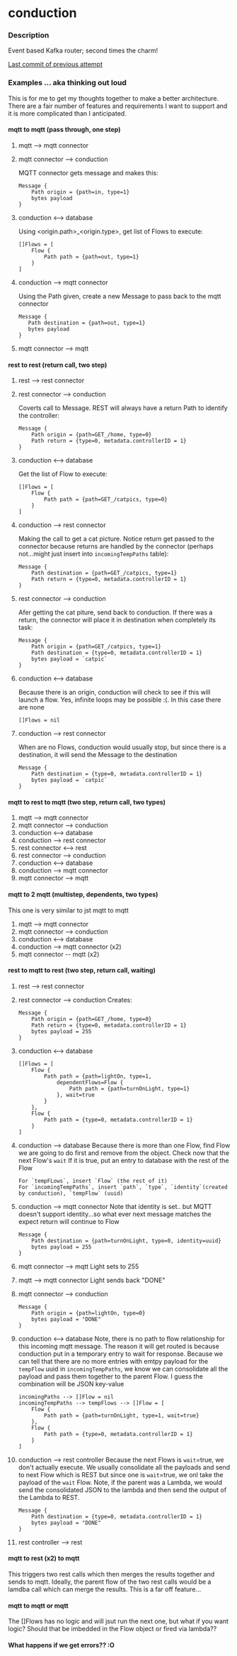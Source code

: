 # conduction

### Description
Event based Kafka router; second times the charm!

[Last commit of previous attempt](https://github.com/edfungus/conduction/tree/892cf01f4c0c2b669f69b1d6aa1077ce7e7bf66f)

### Examples ... aka thinking out loud
This is for me to get my thoughts together to make a better architecture. There are a fair number of features and requirements I want to support and it is more complicated than I anticipated.

#### mqtt to mqtt (pass through, one step)
1. mqtt --> mqtt connector

2. mqtt connector --> conduction

    MQTT connector gets message and makes this:
    ```
    Message {
        Path origin = {path=in, type=1}
        bytes payload
    }
    ```
3. conduction <--> database

    Using <origin.path>_<origin.type>, get list of Flows to execute:
    ```
    []Flows = [
        Flow {
            Path path = {path=out, type=1}
        }
    ]
    ```
4. conduction --> mqtt connector

    Using the Path given, create a new Message to pass back to the mqtt connector
     ```
    Message {
        Path destination = {path=out, type=1}
        bytes payload
    }
    ```
5. mqtt connector --> mqtt

#### rest to rest (return call, two step)
1. rest --> rest connector

2. rest connector --> conduction

    Coverts call to Message. REST will always have a return Path to identify the controller:
    ```
    Message {
        Path origin = {path=GET_/home, type=0}
        Path return = {type=0, metadata.controllerID = 1}
    }
    ```
3. conduction <--> database

    Get the list of Flow to execute:
    ```
    []Flows = [
        Flow {
            Path path = {path=GET_/catpics, type=0}
        }
    ]
    ```

3. conduction --> rest connector

    Making the call to get a cat picture. Notice return get passed to the connector because returns are handled by the connector (perhaps not...might just insert into `incomingTempPaths` table):
    ```
    Message {
        Path destination = {path=GET_/catpics, type=1}
        Path return = {type=0, metadata.controllerID = 1}
    }
    ```
4. rest connector --> conduction

    Afer getting the cat piture, send back to conduction. If there was a return, the connector will place it in destination when completely its task:
    ```
    Message {
        Path origin = {path=GET_/catpics, type=1}
        Path destination = {type=0, metadata.controllerID = 1}
        bytes payload = `catpic`
    }
    ```

5. conduction <--> database

    Because there is an origin, conduction will check to see if this will launch a flow. Yes, infinite loops may be possible :(. In this case there are none
    ```
    []Flows = nil
    ```

6. conduction --> rest connector

    When are no Flows, conduction would usually stop, but since there is a destination, it will send the Message to the destination
    ```
    Message {
        Path destination = {type=0, metadata.controllerID = 1}
        bytes payload = `catpic`
    }

#### mqtt to rest to mqtt (two step, return call, two types)
1. mqtt --> mqtt connector
2. mqtt connector --> conduction
3. conduction <--> database
4. conduction --> rest connector
5. rest connector <--> rest
6. rest connector --> conduction 
7. conduction <--> database
8. conduction --> mqtt connector
9. mqtt connector --> mqtt

#### mqtt to 2 mqtt (multistep, dependents, two types)
This one is very similar to jst mqtt to mqtt
1. mqtt --> mqtt connector
2. mqtt connector --> conduction 
3. conduction <--> database
4. conduction --> mqtt connector (x2) 
5. mqtt connector -- mqtt (x2)

#### rest to mqtt to rest (two step, return call, waiting)
1. rest --> rest connector

2. rest connector --> conduction 
    Creates:
    ```
    Message {
        Path origin = {path=GET_/home, type=0}
        Path return = {type=0, metadata.controllerID = 1}
        bytes payload = 255        
    }
    ```
3. conduction <--> database
    ```
    []Flows = [
        Flow {
            Path path = {path=lightOn, type=1, 
                dependentFlows=Flow {
                    Path path = {path=turnOnLight, type=1}
                }, wait=true
            }
        },
        Flow {
            Path path = {type=0, metadata.controllerID = 1}
        }    
    ]
    ```
4. conduction --> database
    Because there is more than one Flow, find Flow we are going to do first and remove from the object. Check now that the next Flow's `wait` If it is true, put an entry to database with the rest of the Flow
    ```
    For `tempFLows`, insert `Flow` (the rest of it)
    For `incomingTempPaths`, insert `path`, `type`, `identity`(created by conduction), `tempFlow` (uuid)
    ```
5. conduction --> mqtt connector
    Note that identity is set.. but MQTT doesn't support identity...so what ever next message matches the expect return will continue to Flow
    ```
    Message {
        Path destination = {path=turnOnLight, type=0, identity=uuid}
        bytes payload = 255                
    }
    ```
6. mqtt connector --> mqtt
    Light sets to 255
7. mqtt --> mqtt connector
    Light sends back "DONE"
8. mqtt connector --> conduction 
    ```
    Message {
        Path origin = {path=lightOn, type=0}
        bytes payload = "DONE"                
    }
    ```
9. conduction <--> database
    Note, there is no path to flow relationship for this incoming mqtt message. The reason it will get routed is because conduction put in a temporary entry to wait for response. Because we can tell that there are no more entries with emtpy payload for the `tempFlow` uuid in `incomingTempPaths`, we know we can consolidate all the payload and pass them together to the parent Flow. I guess the combination will be JSON key-value
    ```
    incomingPaths --> []Flow = nil
    incomingTempPaths --> tempFlows --> []Flow = [
        Flow {
            Path path = {path=turnOnLight, type=1, wait=true}
        },
        Flow {
            Path path = {type=0, metadata.controllerID = 1}
        }
    ]
    ```
10. conduction --> rest controller
    Because the next Flows is `wait`=true, we don't actually execute. We usually consolidate all the payloads and send to next Flow which is REST but since one is `wait`=true, we onl take the payload of the `wait` Flow. Note, if the parent was a Lambda, we would send the consolidated JSON to the lambda and then send the output of the Lambda to REST. 
    ```
    Message {
        Path destination = {type=0, metadata.controllerID = 1}
        bytes payload = "DONE"                        
    }
    ```
11. rest controller --> rest

#### mqtt to rest (x2) to mqtt
This triggers two rest calls which then merges the results together and sends to mqtt. Ideally, the parent flow of the two rest calls would be a lamdba call which can merge the results. This is a far off feature...

#### mqtt to mqtt or mqtt
The []Flows has no logic and will jsut run the next one, but what if you want logic? Should that be imbedded in the Flow object or fired via lambda??

#### What happens if we get errors?? :O
